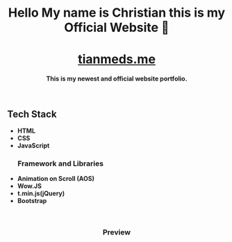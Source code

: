 <h1 align="center"><b>Hello My name is Christian this is my Official Website 👋 <b></h1>
<h1 align="center"><a href='https://tianmeds.me'>tianmeds.me</a></h1>
<p align="center">This is my newest and official website portfolio.</p>
<br>
<h2>Tech Stack</h2>
<ul>
    <li>HTML</li>
    <li>CSS</li>
    <li>JavaScript</li>
    <h3>Framework and Libraries</h3>
    <li>Animation on Scroll (AOS)</li>
    <li>Wow.JS</li>
    <li>t.min.js(jQuery)</li>
    <li>Bootstrap</li>
  



</ul>
<br>

<h3 align="center">Preview</h3>
<img align="center" src=" />

